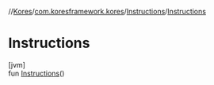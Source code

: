 //[Kores](../../../index.md)/[com.koresframework.kores](../index.md)/[Instructions](index.md)/[Instructions](-instructions.md)

# Instructions

[jvm]\
fun [Instructions](-instructions.md)()
